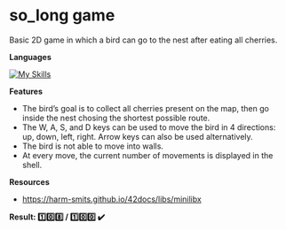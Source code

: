 # so_long game

Basic 2D game in which a bird can go to the nest after eating all cherries.

**Languages**

[![My Skills](https://skillicons.dev/icons?i=c)](https://skillicons.dev)

**Features**

- The bird’s goal is to collect all cherries present on the map, then go inside the nest chosing the shortest possible route.
- The W, A, S, and D keys can be used to move the bird in 4 directions: up, down, left, right. Arrow keys can also be used alternatively.
- The bird is not able to move into walls.
- At every move, the current number of movements is displayed in the shell.

**Resources**

- https://harm-smits.github.io/42docs/libs/minilibx
  
**Result: :one::zero::eight: / :one::zero::zero: :heavy_check_mark:**
